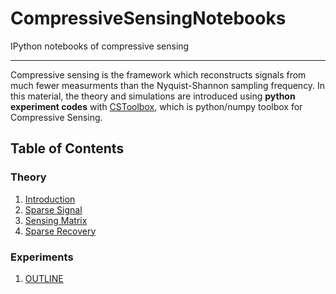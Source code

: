 # CompressiveSensingNotebooks
IPython notebooks of compressive sensing

-------
Compressive sensing is the framework which reconstructs signals from much fewer measurments than the Nyquist-Shannon sampling frequency. In this material, the theory and simulations are introduced using **python experiment codes** with [CSToolbox](https://github.com/rmiya56/CSToolbox), which is python/numpy toolbox for Compressive Sensing.


## Table of Contents

### Theory
1. [Introduction](http://nbviewer.ipython.org/github/rmiya56/CompressiveSensingNotebooks/blob/master/Introduction.ipynb)
1. [Sparse Signal](http://nbviewer.ipython.org/github/rmiya56/CompressiveSensingNotebooks/blob/master/Sparse_and_Compressible_Signal.ipynb)
1. [Sensing Matrix](http://nbviewer.ipython.org/github/rmiya56/CompressiveSensingNotebooks/blob/master/SensingMatrix/Sensing_Matrix.ipynb)
1. [Sparse Recovery](http://nbviewer.ipython.org/github/rmiya56/CompressiveSensingNotebooks/blob/master/SparseRecovery/Sparse_Recovery.ipynb)

### Experiments

1. [OUTLINE](http://nbviewer.ipython.org/github/rmiya56/CompressiveSensingNotebooks/blob/master/Experiments/OUTLINE.ipynb)

